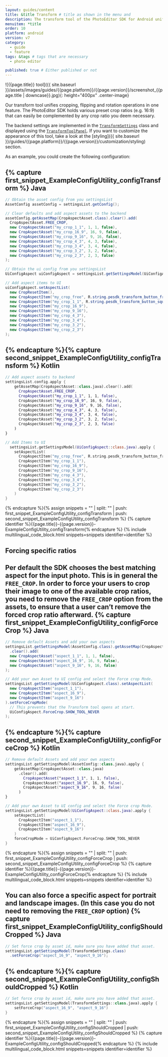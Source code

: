 ```yaml
---
layout: guides/content
title: &title Transform # title as shown in the menu and 
description: The transform tool of the PhotoEditor SDK for Android unifies cropping, flipping and rotation operations. Learn how to add custom crop ratios to the library
menuitem: *title
order: 10
platform: android
version: v7
category: 
  - guide
  - feature
tags: &tags # tags that are necessary
  - photo editor 

published: true # Either published or not 
---
```


![{{page.title}} tool]({{ site.baseurl }}/assets/images/guides/{{page.platform}}/{{page.version}}/screenshot_{{page.title | downcase}}.jpg){: height="400px" .center-image}


Our transform tool unifies cropping, flipping and rotation operations in one feature. The PhotoEditor SDK holds various preset crop ratios (e.g. 16:9) that can easily be complemented by any crop ratio you deem necessary.

The backend settings are implemented in the [`TransformSettings`]({{site.baseurl}}/apidocs/{{page.platform}}/{{page.version}}/index.html?ly/img/android/pesdk/backend/model/state/TransformSettings.html) class and displayed using the [`TransformToolPanel`]({{site.baseurl}}/apidocs/{{page.platform}}/{{page.version}}/index.html?ly/img/android/pesdk/ui/panels/TransformToolPanel.html). If you want to customize the appearance of this tool, take a look at the [styling]({{ site.baseurl }}/guides/{{page.platform}}/{{page.version}}/customization/styling) section.

As an example, you could create the following configuration:

{% capture first_snippet_ExampleConfigUtility_configTransform %}
Java
---
``````java
// Obtain the asset config from you settingsList
AssetConfig assetConfig = settingsList.getConfig();

// Clear defaults and add aspect assets to the backend
assetConfig.getAssetMap(CropAspectAsset.class).clear().add(
  CropAspectAsset.FREE_CROP,
  new CropAspectAsset("my_crop_1_1", 1, 1, false),
  new CropAspectAsset("my_crop_16_9", 16, 9, false),
  new CropAspectAsset("my_crop_9_16", 9, 16, false),
  new CropAspectAsset("my_crop_4_3", 4, 3, false),
  new CropAspectAsset("my_crop_3_4", 3, 4, false),
  new CropAspectAsset("my_crop_3_2", 3, 2, false),
  new CropAspectAsset("my_crop_2_3", 2, 3, false)
);

// Obtain the ui config from you settingsList
UiConfigAspect uiConfigAspect = settingsList.getSettingsModel(UiConfigAspect.class);

// Add aspect items to UI
uiConfigAspect.setAspectList(
  new CropResetItem(),
  new CropAspectItem("my_crop_free", R.string.pesdk_transform_button_freeCrop, ImageSource.create(R.drawable.imgly_icon_custom_crop)),
  new CropAspectItem("my_crop_1_1", R.string.pesdk_transform_button_squareCrop),
  new CropAspectItem("my_crop_16_9"),
  new CropAspectItem("my_crop_9_16"),
  new CropAspectItem("my_crop_4_3"),
  new CropAspectItem("my_crop_3_4"),
  new CropAspectItem("my_crop_3_2"),
  new CropAspectItem("my_crop_2_3")
);
``````
{% endcapture %}{% capture second_snippet_ExampleConfigUtility_configTransform %}
Kotlin
---
``````kotlin
// Add aspect assets to backend
settingsList.config.apply {
    getAssetMap(CropAspectAsset::class.java).clear().add(
      CropAspectAsset.FREE_CROP,
      CropAspectAsset("my_crop_1_1", 1, 1, false),
      CropAspectAsset("my_crop_16_9", 16, 9, false),
      CropAspectAsset("my_crop_9_16", 9, 16, false),
      CropAspectAsset("my_crop_4_3", 4, 3, false),
      CropAspectAsset("my_crop_3_4", 3, 4, false),
      CropAspectAsset("my_crop_3_2", 3, 2, false),
      CropAspectAsset("my_crop_2_3", 2, 3, false)
    )
}

// Add Items to UI
  settingsList.getSettingsModel(UiConfigAspect::class.java).apply {
    setAspectList(
      CropAspectItem("my_crop_free", R.string.pesdk_transform_button_freeCrop),
      CropAspectItem("my_crop_1_1"),
      CropAspectItem("my_crop_16_9"),
      CropAspectItem("my_crop_9_16"),
      CropAspectItem("my_crop_4_3"),
      CropAspectItem("my_crop_3_4"),
      CropAspectItem("my_crop_3_2"),
      CropAspectItem("my_crop_2_3")
    )
}
``````
{% endcapture %}{% assign snippets = "" | split: "" | push: first_snippet_ExampleConfigUtility_configTransform | push: second_snippet_ExampleConfigUtility_configTransform %}
{% capture identifier %}{{page.title}}-{{page.version}}-ExampleConfigUtility_configTransform{% endcapture %}
{% include multilingual_code_block.html snippets=snippets identifier=identifier %}

## Forcing specific ratios

Per default the SDK chooses the best matching aspect for the input photo. This is in general the `FREE_CROP`.
In order to force your users to crop their image to one of the available crop ratios, you need to remove the `FREE_CROP` option from the assets, to ensure that a user can’t remove the forced crop ratio afterward.
{% capture first_snippet_ExampleConfigUtility_configForceCrop %}
Java
---
``````java
// Remove default Assets and add your own aspects
settingsList.getSettingsModel(AssetConfig.class).getAssetMap(CropAspectAsset.class)
  .clear().add(
  new CropAspectAsset("aspect_1_1", 1, 1, false),
  new CropAspectAsset("aspect_16_9", 16, 9, false),
  new CropAspectAsset("aspect_9_16", 9, 16, false)
);

// Add your own Asset to UI config and select the Force crop Mode.
settingsList.getSettingsModel(UiConfigAspect.class).setAspectList(
  new CropAspectItem("aspect_1_1"),
  new CropAspectItem("aspect_16_9"),
  new CropAspectItem("aspect_9_16")
).setForceCropMode(
  // This prevents that the Transform tool opens at start.
  UiConfigAspect.ForceCrop.SHOW_TOOL_NEVER
);
``````
{% endcapture %}{% capture second_snippet_ExampleConfigUtility_configForceCrop %}
Kotlin
---
``````kotlin
// Remove default Assets and add your own aspects
settingsList.getSettingsModel(AssetConfig::class.java).apply {
    getAssetMap(CropAspectAsset::class.java)
      .clear().add(
        CropAspectAsset("aspect_1_1", 1, 1, false),
        CropAspectAsset("aspect_16_9", 16, 9, false),
        CropAspectAsset("aspect_9_16", 9, 16, false)
      )
}

// Add your own Asset to UI config and select the Force crop Mode.
settingsList.getSettingsModel(UiConfigAspect::class.java).apply {
    setAspectList(
      CropAspectItem("aspect_1_1"),
      CropAspectItem("aspect_16_9"),
      CropAspectItem("aspect_9_16")
    )
    forceCropMode = UiConfigAspect.ForceCrop.SHOW_TOOL_NEVER
}
``````
{% endcapture %}{% assign snippets = "" | split: "" | push: first_snippet_ExampleConfigUtility_configForceCrop | push: second_snippet_ExampleConfigUtility_configForceCrop %}
{% capture identifier %}{{page.title}}-{{page.version}}-ExampleConfigUtility_configForceCrop{% endcapture %}
{% include multilingual_code_block.html snippets=snippets identifier=identifier %}

You can also force a specific aspect for portrait and landscape images. (In this case you do not need to removing the `FREE_CROP` option)
{% capture first_snippet_ExampleConfigUtility_configShouldCropped %}
Java
---
``````java
// Set force crop by asset id, make sure you have added that asset.
settingsList.getSettingsModel(TransformSettings.class)
  .setForceCrop("aspect_16_9", "aspect_9_16");
``````
{% endcapture %}{% capture second_snippet_ExampleConfigUtility_configShouldCropped %}
Kotlin
---
``````kotlin
// Set force crop by asset id, make sure you have added that asset.
settingsList.getSettingsModel(TransformSettings::class.java).apply {
    setForceCrop("aspect_16_9", "aspect_9_16")
}
``````
{% endcapture %}{% assign snippets = "" | split: "" | push: first_snippet_ExampleConfigUtility_configShouldCropped | push: second_snippet_ExampleConfigUtility_configShouldCropped %}
{% capture identifier %}{{page.title}}-{{page.version}}-ExampleConfigUtility_configShouldCropped{% endcapture %}
{% include multilingual_code_block.html snippets=snippets identifier=identifier %}
